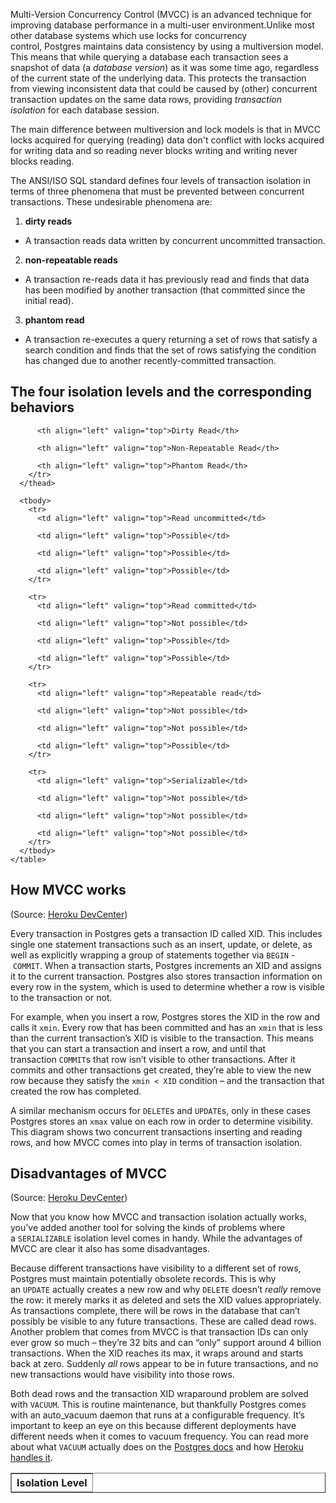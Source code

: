 Multi-Version Concurrency Control (MVCC) is an advanced technique for improving database performance in a multi-user environment.Unlike most other database systems which use locks for concurrency control, Postgres maintains data consistency by using a multiversion model. This means that while querying a database each transaction sees a snapshot of data (a _database version_) as it was some time ago, regardless of the current state of the underlying data. This protects the transaction from viewing inconsistent data that could be caused by (other) concurrent transaction updates on the same data rows, providing _transaction isolation_ for each database session.

The main difference between multiversion and lock models is that in MVCC locks acquired for querying (reading) data don't conflict with locks acquired for writing data and so reading never blocks writing and writing never blocks reading.

The ANSI/ISO SQL standard defines four levels of transaction isolation in terms of three phenomena that must be prevented between concurrent transactions. These undesirable phenomena are:
1. **dirty reads**
 - A transaction reads data written by concurrent uncommitted transaction.
2. **non-repeatable reads**
 - A transaction re-reads data it has previously read and finds that data has been modified by another transaction (that committed since the initial read).
3. **phantom read**
 - A transaction re-executes a query returning a set of rows that satisfy a search condition and finds that the set of rows satisfying the condition has changed due to another recently-committed transaction.

## The four isolation levels and the corresponding behaviors

<table border="1" class="CALSTABLE">
      <thead>
        <tr>
          <th align="left" valign="top">Isolation Level</th>

          <th align="left" valign="top">Dirty Read</th>

          <th align="left" valign="top">Non-Repeatable Read</th>

          <th align="left" valign="top">Phantom Read</th>
        </tr>
      </thead>

      <tbody>
        <tr>
          <td align="left" valign="top">Read uncommitted</td>

          <td align="left" valign="top">Possible</td>

          <td align="left" valign="top">Possible</td>

          <td align="left" valign="top">Possible</td>
        </tr>

        <tr>
          <td align="left" valign="top">Read committed</td>

          <td align="left" valign="top">Not possible</td>

          <td align="left" valign="top">Possible</td>

          <td align="left" valign="top">Possible</td>
        </tr>

        <tr>
          <td align="left" valign="top">Repeatable read</td>

          <td align="left" valign="top">Not possible</td>

          <td align="left" valign="top">Not possible</td>

          <td align="left" valign="top">Possible</td>
        </tr>

        <tr>
          <td align="left" valign="top">Serializable</td>

          <td align="left" valign="top">Not possible</td>

          <td align="left" valign="top">Not possible</td>

          <td align="left" valign="top">Not possible</td>
        </tr>
      </tbody>
    </table>



## How MVCC works

(Source: [Heroku DevCenter](https://devcenter.heroku.com/articles/postgresql-concurrency))

Every transaction in Postgres gets a transaction ID called XID. This includes single one statement transactions such as an insert, update, or delete, as well as explicitly wrapping a group of statements together via `BEGIN` - `COMMIT`. When a transaction starts, Postgres increments an XID and assigns it to the current transaction. Postgres also stores transaction information on every row in the system, which is used to determine whether a row is visible to the transaction or not.

For example, when you insert a row, Postgres stores the XID in the row and calls it `xmin`. Every row that has been committed and has an `xmin` that is less than the current transaction’s XID is visible to the transaction. This means that you can start a transaction and insert a row, and until that transaction `COMMIT`s that row isn’t visible to other transactions. After it commits and other transactions get created, they’re able to view the new row because they satisfy the `xmin < XID` condition – and the transaction that created the row has completed.

A similar mechanism occurs for `DELETE`s and `UPDATE`s, only in these cases Postgres stores an `xmax` value on each row in order to determine visibility. This diagram shows two concurrent transactions inserting and reading rows, and how MVCC comes into play in terms of transaction isolation.

## Disadvantages of MVCC

(Source: [Heroku DevCenter](https://devcenter.heroku.com/articles/postgresql-concurrency))

Now that you know how MVCC and transaction isolation actually works, you’ve added another tool for solving the kinds of problems where a `SERIALIZABLE` isolation level comes in handy. While the advantages of MVCC are clear it also has some disadvantages.

Because different transactions have visibility to a different set of rows, Postgres must maintain potentially obsolete records. This is why an `UPDATE` actually creates a new row and why `DELETE` doesn’t _really_ remove the row: it merely marks it as deleted and sets the XID values appropriately. As transactions complete, there will be rows in the database that can’t possibly be visible to any future transactions. These are called dead rows. Another problem that comes from MVCC is that transaction IDs can only ever grow so much – they’re 32 bits and can “only” support around 4 billion transactions. When the XID reaches its max, it wraps around and starts back at zero. Suddenly _all_ rows appear to be in future transactions, and no new transactions would have visibility into those rows.

Both dead rows and the transaction XID wraparound problem are solved with `VACUUM`. This is routine maintenance, but thankfully Postgres comes with an auto_vacuum daemon that runs at a configurable frequency. It’s important to keep an eye on this because different deployments have different needs when it comes to vacuum frequency. You can read more about what `VACUUM` actually does on the [Postgres docs](http://www.postgresql.org/docs/current/static/routine-vacuuming.html) and how [Heroku handles it](https://devcenter.heroku.com/articles/heroku-postgres-database-tuning).